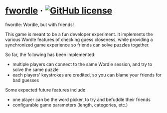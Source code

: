 # [fwordle](http://fwordle.me/) &middot; [![GitHub license](https://img.shields.io/badge/license-MIT-blue.svg)](https://github.com/aspin/fwordle/blob/main/LICENSE)

fwordle: Wordle, but with friends!

This game is meant to be a fun developer experiment. It implements the various Wordle features of checking guess closeness, 
while providing a synchronized game experience so friends can solve puzzles together. 

So far, the following has been implemented:
* multiple players can connect to the same Wordle session, and try to solve the same puzzle
* each players' keystrokes are credited, so you can blame your friends for bad guesses

Some expected future features include:
* one player can be the word picker, to try and befuddle their friends
* configurable game parameters (length, categories, etc.)


